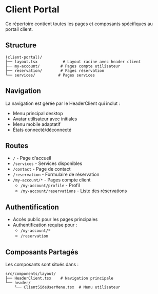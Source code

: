 # Client Portal

Ce répertoire contient toutes les pages et composants spécifiques au portail client.

## Structure

```
(client-portal)/
├── layout.tsx           # Layout racine avec header client
├── my-account/         # Pages compte utilisateur
├── reservation/        # Pages réservation
└── services/          # Pages services
```

## Navigation

La navigation est gérée par le HeaderClient qui inclut :
- Menu principal desktop
- Avatar utilisateur avec initiales
- Menu mobile adaptatif
- États connecté/déconnecté

## Routes

- `/` - Page d'accueil
- `/services` - Services disponibles
- `/contact` - Page de contact
- `/reservation` - Formulaire de réservation
- `/my-account/*` - Pages compte client
  - `/my-account/profile` - Profil
  - `/my-account/reservations` - Liste des réservations

## Authentification

- Accès public pour les pages principales
- Authentification requise pour :
  - `/my-account/*`
  - `/reservation`

## Composants Partagés

Les composants sont situés dans :
```
src/components/layout/
├── HeaderClient.tsx    # Navigation principale
└── header/
    └── ClientSideUserMenu.tsx  # Menu utilisateur